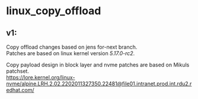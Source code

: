 # linux_copy_offload

## v1:


Copy offload changes based on jens for-next branch.  
Patches are based on linux kernel version *5.17.0-rc2*.  

Copy payload design in block layer and nvme patches are based on Mikuls patchset.  
https://lore.kernel.org/linux-nvme/alpine.LRH.2.02.2202011327350.22481@file01.intranet.prod.int.rdu2.redhat.com/
